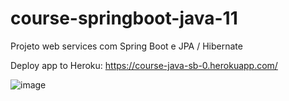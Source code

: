 # course-springboot-java-11
Projeto web services com Spring Boot e JPA / Hibernate

Deploy app to Heroku: https://course-java-sb-0.herokuapp.com/

![image](https://user-images.githubusercontent.com/62937728/123497282-fbefaf80-d602-11eb-9829-f6565b0c2881.png)
